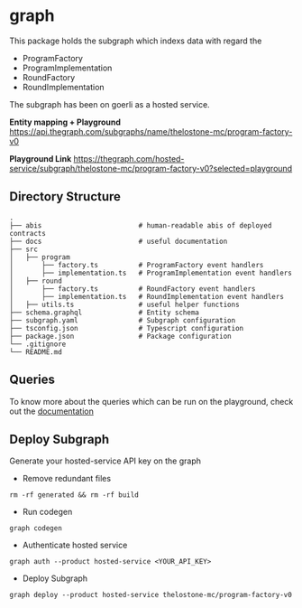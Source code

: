 # graph

This package holds the subgraph which indexs data with regard the 
- ProgramFactory
- ProgramImplementation
- RoundFactory
- RoundImplementation

The subgraph has been on goerli as a hosted service.

**Entity mapping + Playground**
https://api.thegraph.com/subgraphs/name/thelostone-mc/program-factory-v0

**Playground Link**
https://thegraph.com/hosted-service/subgraph/thelostone-mc/program-factory-v0?selected=playground


## Directory Structure

```
.
├── abis                        # human-readable abis of deployed contracts
├── docs                        # useful documentation 
├── src                         
│   ├── program                 
│       ├── factory.ts          # ProgramFactory event handlers
│       ├── implementation.ts   # ProgramImplementation event handlers
│   ├── round
│       ├── factory.ts          # RoundFactory event handlers
│       ├── implementation.ts   # RoundImplementation event handlers
│   ├── utils.ts                # useful helper functions
├── schema.graphql              # Entity schema
├── subgraph.yaml               # Subgraph configuration
├── tsconfig.json               # Typescript configuration 
├── package.json                # Package configuration
└── .gitignore
└── README.md
```

## Queries

To know more about the queries which can be run on the playground, check out the [documentation](docs/)


## Deploy Subgraph
Generate your hosted-service API key on the graph

- Remove redundant files
```shell
rm -rf generated && rm -rf build
```

- Run codegen
```shell
graph codegen
```

- Authenticate hosted service
```shell
graph auth --product hosted-service <YOUR_API_KEY>
```

- Deploy Subgraph
```shell
graph deploy --product hosted-service thelostone-mc/program-factory-v0
```